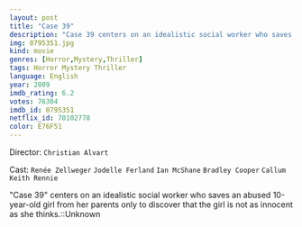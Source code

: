 ```yaml
---
layout: post
title: "Case 39"
description: "Case 39 centers on an idealistic social worker who saves an abused 10-year-old girl from her parents only to discover that the girl is not as innocent as she thinks..."
img: 0795351.jpg
kind: movie
genres: [Horror,Mystery,Thriller]
tags: Horror Mystery Thriller 
language: English
year: 2009
imdb_rating: 6.2
votes: 76304
imdb_id: 0795351
netflix_id: 70102778
color: E76F51
---
```

Director: `Christian Alvart`  

Cast: `Renée Zellweger` `Jodelle Ferland` `Ian McShane` `Bradley Cooper` `Callum Keith Rennie` 

"Case 39" centers on an idealistic social worker who saves an abused 10-year-old girl from her parents only to discover that the girl is not as innocent as she thinks.::Unknown